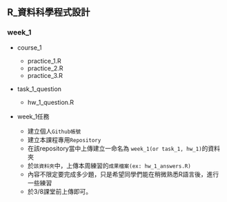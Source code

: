 ## R_資料科學程式設計

### week_1

- course_1
    - practice_1.R
    - practice_2.R
    - practice_3.R
- task_1_question
    - hw_1_question.R
    
- week_1任務
    - 建立個人`Github帳號`
    - 建立本課程專用`Repository`
    - 在該repository當中上傳建立一命名為 `week_1(or task_1, hw_1)`的資料夾
    - 於`該資料夾`中，上傳本周練習的`成果檔案(ex: hw_1_answers.R)`
    - 內容不限定要完成多少題，只是希望同學們能在稍微熟悉R語言後，進行一些練習
    - 於3/8課堂前上傳即可。
